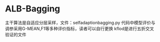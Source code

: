 # ALB-Bagging
主干算法是自适应分层采样，文件：selfadaptionbagging.py
代码中模型评价与调参采用G-MEAN,F1等多种评价指标，读者可以自行更换
kflod是进行五折交叉验证的文件
